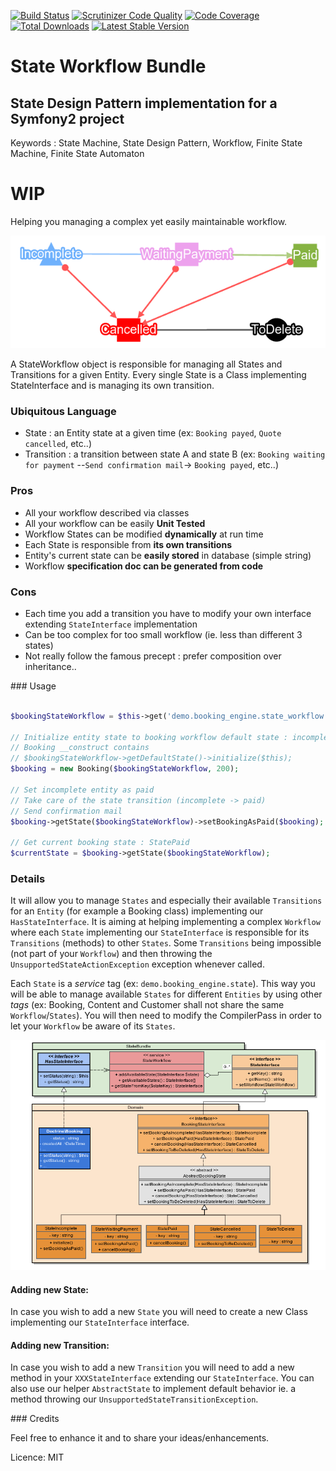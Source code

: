 [![Build Status](https://travis-ci.org/gmorel/StateWorkflowBundle.svg?branch=master)](https://travis-ci.org/FriendsOfSymfony/FOSRestBundle)
[![Scrutinizer Code Quality](https://scrutinizer-ci.com/g/gmorel/StateWorkflowBundle/badges/quality-score.png?b=master)](https://scrutinizer-ci.com/g/FriendsOfSymfony/FOSRestBundle/?branch=master)
[![Code Coverage](https://scrutinizer-ci.com/g/gmorel/StateWorkflowBundle/badges/coverage.png?b=master)](https://scrutinizer-ci.com/g/FriendsOfSymfony/FOSRestBundle/?branch=master)
[![Total Downloads](https://poser.pugx.org/gmorel/StateWorkflowBundle/downloads.svg)](https://packagist.org/packages/FriendsOfSymfony/rest-bundle)
[![Latest Stable Version](https://poser.pugx.org/gmorel/StateWorkflowBundle/v/stable.svg)](https://packagist.org/packages/FriendsOfSymfony/rest-bundle)

State Workflow Bundle
=====================

State Design Pattern implementation for a Symfony2 project
---------------------------------------------

Keywords : State Machine, State Design Pattern, Workflow, Finite State Machine, Finite State Automaton

# WIP

Helping you managing a complex yet easily maintainable workflow.

![Workflow](https://raw.githubusercontent.com/gmorel/StateWorkflowBundle/master/doc/booking-wokflow.png "Workflow")

A StateWorkflow object is responsible for managing all States and Transitions for a given Entity.
Every single State is a Class implementing StateInterface and is managing its own transition.

### Ubiquitous Language
- State : an Entity state at a given time (ex: `Booking payed`, `Quote cancelled`, etc..)
- Transition : a transition between state A and state B (ex: `Booking waiting for payment` --`Send confirmation mail`-> `Booking payed`, etc..)


### Pros
- All your workflow described via classes
- All your workflow can be easily  **Unit Tested**
- Workflow States can be modified **dynamically** at run time
- Each State is responsible from **its own transitions**
- Entity's current state can be **easily stored** in database (simple string)
- Workflow **specification doc can be generated from code**


### Cons
- Each time you add a transition you have to modify your own interface extending `StateInterface` implementation
- Can be too complex for too small workflow (ie. less than different 3 states)
- Not really follow the famous precept : prefer composition over inheritance..



### Usage

```php

$bookingStateWorkflow = $this->get('demo.booking_engine.state_workflow');

// Initialize entity state to booking workflow default state : incomplete
// Booking __construct contains 
// $bookingStateWorkflow->getDefaultState()->initialize($this);
$booking = new Booking($bookingStateWorkflow, 200);

// Set incomplete entity as paid
// Take care of the state transition (incomplete -> paid)
// Send confirmation mail
$booking->getState($bookingStateWorkflow)->setBookingAsPaid($booking);

// Get current booking state : StatePaid
$currentState = $booking->getState($bookingStateWorkflow);

```

### Details

It will allow you to manage `States` and especially their available `Transitions` for an `Entity` (for example a Booking class) implementing our ```HasStateInterface```.
It is aiming at helping implementing a complex `Workflow` where each `State` implementing our ```StateInterface``` is responsible for its `Transitions` (methods) to other `States`.
Some `Transitions` being impossible (not part of your `Workflow`) and then throwing the ```UnsupportedStateActionException``` exception whenever called.

Each `State` is a *service* tag (ex: ```demo.booking_engine.state```).
This way you will be able to manage available `States` for different `Entities` by using other *tags* (ex: Booking, Content and Customer shall not share the same `Workflow`/`States`). 
You will then need to modify the CompilerPass in order to let your `Workflow` be aware of its `States`.

![UML](https://raw.githubusercontent.com/gmorel/StateWorkflowBundle/master/doc/uml-statebundle-simplified.png "UML")


#### Adding new State:

In case you wish to add a new `State` you will need to create a new Class implementing our ```StateInterface``` interface.

#### Adding new Transition:

In case you wish to add a new `Transition` you will need to add a new method in your ```XXXStateInterface``` extending our ```StateInterface```. 
You can also use our helper ```AbstractState``` to implement default behavior ie. a method throwing our `UnsupportedStateTransitionException`.


### Credits

Feel free to enhance it and to share your ideas/enhancements.

Licence: MIT
